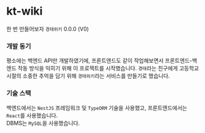 # kt-wiki
한 번 만들어보자 `경태위키` 0.0.0 (V0)

### 개발 동기
평소에는 백엔드 API만 개발하였기에, 프론트엔드도 같이 작업해보면서 프론트엔드-백엔드 작동 방식을 익히기 위해 이 프로젝트를 시작했습니다. `경태`라는 친구에게 고등학교 시절의 소중한 추억을 담기 위해 `경태위키`라는 서비스를 만들기로 했습니다.

### 기술 스택
백엔드에서는 `NestJS` 프레임워크 및 `TypeORM` 기술을 사용했고, 프론트엔드에서는 `React`를 사용했습니다. <br/>
DBMS는 `MySQL`을 사용했습니다.
